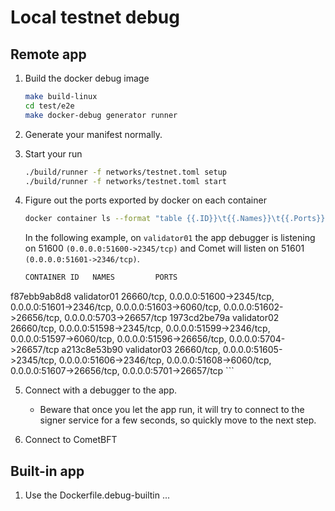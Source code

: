 # Local testnet debug

## Remote app

1. Build the docker debug image

    ```bash
    make build-linux
    cd test/e2e
    make docker-debug generator runner
    ```

2. Generate your manifest normally.
3. Start your run

    ```bash
    ./build/runner -f networks/testnet.toml setup
    ./build/runner -f networks/testnet.toml start
    ```

4. Figure out the ports exported by docker on each container

    ```bash
    docker container ls --format "table {{.ID}}\t{{.Names}}\t{{.Ports}}" -a
    ```

    In the following example, on `validator01` the app debugger is listening on 51600 `(0.0.0.0:51600->2345/tcp)` and Comet will listen on 51601 `(0.0.0.0:51601->2346/tcp)`.

    ```bash
    CONTAINER ID   NAMES         PORTS
f87ebb9ab8d8   validator01   26660/tcp, 0.0.0.0:51600->2345/tcp, 0.0.0.0:51601->2346/tcp, 0.0.0.0:51603->6060/tcp, 0.0.0.0:51602->26656/tcp, 0.0.0.0:5703->26657/tcp
1973cd2be79a   validator02   26660/tcp, 0.0.0.0:51598->2345/tcp, 0.0.0.0:51599->2346/tcp, 0.0.0.0:51597->6060/tcp, 0.0.0.0:51596->26656/tcp, 0.0.0.0:5704->26657/tcp
a213c8e53b90   validator03   26660/tcp, 0.0.0.0:51605->2345/tcp, 0.0.0.0:51606->2346/tcp, 0.0.0.0:51608->6060/tcp, 0.0.0.0:51607->26656/tcp, 0.0.0.0:5701->26657/tcp
    ```

5. Connect with a debugger to the app.
    - Beware that once you let the app run, it will try to connect to the signer service for a few seconds, so quickly move to the next step.

6. Connect to CometBFT

## Built-in app

1. Use the Dockerfile.debug-builtin
...
